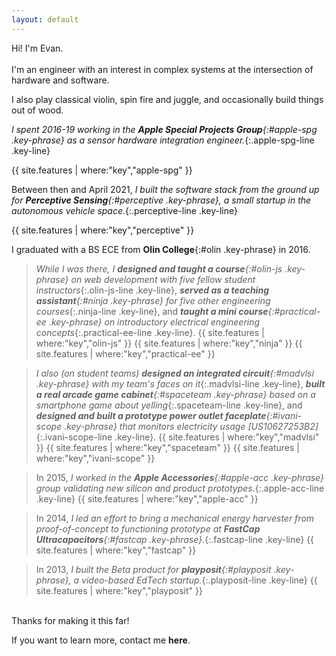 ```yaml
---
layout: default
---
```


Hi! I'm Evan.
<br>
<br>
I'm an engineer with an interest in complex systems at the intersection of hardware and software.
<!-- I'm an engineer interested in complex systems at the intersection of hardware and software. -->
<!-- I'm an engineer working on complex systems at the intersection of hardware and software. -->

I also play classical violin, spin fire and juggle, and occasionally build things out of wood.

_I spent 2016-19 working in the **Apple Special Projects Group**{:#apple-spg .key-phrase} as a sensor hardware integration engineer._{:.apple-spg-line .key-line}

{{ site.features | where:"key","apple-spg" }}

Between then and April 2021, _I built the software stack from the ground up for **Perceptive Sensing**{:#perceptive .key-phrase}, a small startup in the autonomous vehicle space._{:.perceptive-line .key-line}

{{ site.features | where:"key","perceptive" }}

I graduated with a BS ECE from **Olin College**{:#olin .key-phrase} in 2016.

> _While I was there, I **designed and taught a course**{:#olin-js .key-phrase} on web development with five fellow student instructors_{:.olin-js-line .key-line},
> _**served as a teaching assistant**{:#ninja .key-phrase} for five other engineering courses_{:.ninja-line .key-line},
> and _**taught a mini course**{:#practical-ee .key-phrase} on introductory electrical engineering concepts_{:.practical-ee-line .key-line}.
{{ site.features | where:"key","olin-js" }}
{{ site.features | where:"key","ninja" }}
{{ site.features | where:"key","practical-ee" }}

> _I also (on student teams) **designed an integrated circuit**{:#madvlsi .key-phrase} with my team's faces on it_{:.madvlsi-line .key-line},
> _**built a real arcade game cabinet**{:#spaceteam .key-phrase} based on a smartphone game about yelling_{:.spaceteam-line .key-line},
> and _**designed and built a prototype power outlet faceplate**{:#ivani-scope .key-phrase} that monitors electricity usage [US10627253B2]_{:.ivani-scope-line .key-line}.
{{ site.features | where:"key","madvlsi" }}
{{ site.features | where:"key","spaceteam" }}
{{ site.features | where:"key","ivani-scope" }}

> In 2015, _I worked in the **Apple Accessories**{:#apple-acc .key-phrase} group validating new silicon and product prototypes._{:.apple-acc-line .key-line}
{{ site.features | where:"key","apple-acc" }}

> In 2014, _I led an effort to bring a mechanical energy harvester from proof-of-concept to functioning prototype at **FastCap Ultracapacitors**{:#fastcap .key-phrase}._{:.fastcap-line .key-line}
{{ site.features | where:"key","fastcap" }}

> In 2013, _I built the Beta product for **playposit**{:#playposit .key-phrase}, a video-based EdTech startup._{:.playposit-line .key-line}
{{ site.features | where:"key","playposit" }}

<br>
Thanks for making it this far!

If you want to learn more, contact me **here**.
